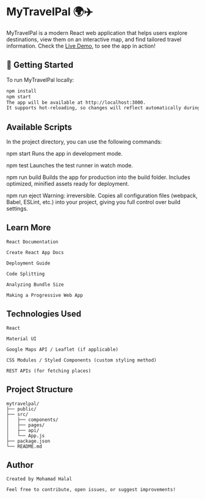 # MyTravelPal 🌍✈️

MyTravelPal is a modern React web application that helps users explore destinations, view them on an interactive map, and find tailored travel information. Check the [Live Demo](tourmaline-kulfi-9292e3.netlify.app), to see the app in action!

## 🚀 Getting Started

To run MyTravelPal locally:

```bash
npm install
npm start
The app will be available at http://localhost:3000.
It supports hot-reloading, so changes will reflect automatically during development.
```
## Available Scripts
In the project directory, you can use the following commands:

npm start
Runs the app in development mode.

npm test
Launches the test runner in watch mode.

npm run build
Builds the app for production into the build folder.
Includes optimized, minified assets ready for deployment.

npm run eject
Warning: irreversible.
Copies all configuration files (webpack, Babel, ESLint, etc.) into your project, giving you full control over build settings.

## Learn More
```
React Documentation

Create React App Docs

Deployment Guide

Code Splitting

Analyzing Bundle Size

Making a Progressive Web App
```

## Technologies Used
```
React

Material UI

Google Maps API / Leaflet (if applicable)

CSS Modules / Styled Components (custom styling method)

REST APIs (for fetching places)
```

## Project Structure
```
mytravelpal/
├── public/
├── src/
│   ├── components/
│   ├── pages/
│   ├── api/
│   └── App.js
├── package.json
└── README.md
```
## Author
```
Created by Mohamad Halal

Feel free to contribute, open issues, or suggest improvements!
```
